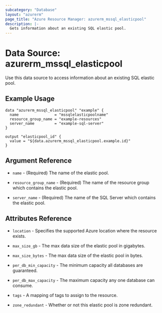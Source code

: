 ```yaml
---
subcategory: "Database"
layout: "azurerm"
page_title: "Azure Resource Manager: azurerm_mssql_elasticpool"
description: |-
  Gets information about an existing SQL elastic pool.
---
```


# Data Source: azurerm_mssql_elasticpool

Use this data source to access information about an existing SQL elastic pool.

## Example Usage

```hcl
data "azurerm_mssql_elasticpool" "example" {
  name                = "mssqlelasticpoolname"
  resource_group_name = "example-resources"
  server_name         = "example-sql-server"
}

output "elasticpool_id" {
  value = "${data.azurerm_mssql_elasticpool.example.id}"
}
```

## Argument Reference

* `name` - (Required) The name of the elastic pool.

* `resource_group_name` - (Required) The name of the resource group which contains the elastic pool.

* `server_name` - (Required) The name of the SQL Server which contains the elastic pool.

## Attributes Reference

* `location` - Specifies the supported Azure location where the resource exists.

* `max_size_gb` - The max data size of the elastic pool in gigabytes.
 
* `max_size_bytes` - The max data size of the elastic pool in bytes.

* `per_db_min_capacity` - The minimum capacity all databases are guaranteed.

* `per_db_max_capacity` - The maximum capacity any one database can consume.

* `tags` - A mapping of tags to assign to the resource.

* `zone_redundant` - Whether or not this elastic pool is zone redundant.
